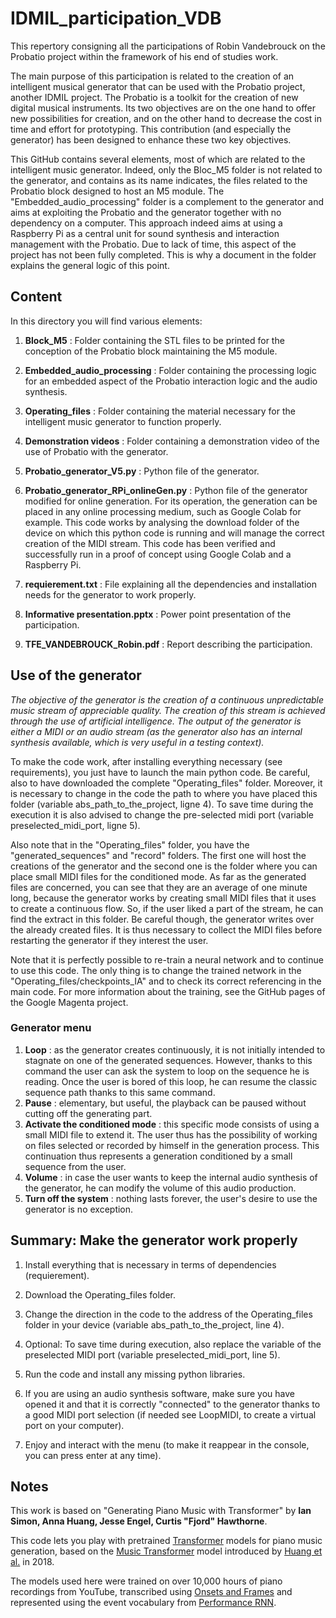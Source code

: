 # IDMIL_participation_VDB
This repertory consigning all the participations of Robin Vandebrouck on the Probatio project within the framework of his end of studies work.

The main purpose of this participation is related to the creation of an intelligent musical generator that can be used with the Probatio project, another IDMIL project.
The Probatio is a toolkit for the creation of new digital musical instruments. Its two objectives are on the one hand to offer new possibilities for creation, and on the other hand to decrease the cost in time and effort for prototyping. This contribution (and especially the generator) has been designed to enhance these two key objectives.


This GitHub contains several elements, most of which are related to the intelligent music generator. Indeed, only the Bloc_M5 folder is not related to the generator, and contains as its name indicates, the files related to the Probatio block designed to host an M5 module. 
The "Embedded_audio_processing" folder is a complement to the generator and aims at exploiting the Probatio and the generator together with no dependency on a computer. This approach indeed aims at using a Raspberry Pi as a central unit for sound synthesis and interaction management with the Probatio. Due to lack of time, this aspect of the project has not been fully completed. This is why a document in the folder explains the general logic of this point.


## Content

In this directory you will find various elements:

1. __Block_M5__ : Folder containing the STL files to be printed for the conception of the Probatio block maintaining the M5 module.

2. __Embedded_audio_processing__ : Folder containing the processing logic for an embedded aspect of the Probatio interaction logic and the audio synthesis.

3. __Operating_files__ : Folder containing the material necessary for the intelligent music generator to function properly.

4. __Demonstration videos__ : Folder containing a demonstration video of the use of Probatio with the generator.

5. __Probatio_generator_V5.py__ : Python file of the generator.

6. __Probatio_generator_RPi_onlineGen.py__ : Python file of the generator modified for online generation. For its operation, the generation can be placed in any online processing medium, such as Google Colab for example. This code works by analysing the download folder of the device on which this python code is running and will manage the correct creation of the MIDI stream. This code has been verified and successfully run in a proof of concept using Google Colab and a Raspberry Pi.

7. __requierement.txt__ : File explaining all the dependencies and installation needs for the generator to work properly.

8. __Informative presentation.pptx__ : Power point presentation of the participation.

9. __TFE_VANDEBROUCK_Robin.pdf__ : Report describing the participation.


## Use of the generator

*The objective of the generator is the creation of a continuous unpredictable music stream of appreciable quality. The creation of this stream is achieved through the use of artificial intelligence. The output of the generator is either a MIDI or an audio stream (as the generator also has an internal synthesis available, which is very useful in a testing context).*


To make the code work, after installing everything necessary (see requirements), you just have to launch the main python code. Be careful, also to have downloaded the complete "Operating_files" folder. Moreover, it is necessary to change in the code the path to where you have placed this folder (variable abs_path_to_the_project, ligne 4). To save time during the execution it is also advised to change the pre-selected midi port (variable preselected_midi_port, ligne 5).


Also note that in the "Operating_files" folder, you have the "generated_sequences" and "record" folders. The first one will host the creations of the generator and the second one is the folder where you can place small MIDI files for the conditioned mode. As far as the generated files are concerned, you can see that they are an average of one minute long, because the generator works by creating small MIDI files that it uses to create a continuous flow. So, if the user liked a part of the stream, he can find the extract in this folder. Be careful though, the generator writes over the already created files. It is thus necessary to collect the MIDI files before restarting the generator if they interest the user.


Note that it is perfectly possible to re-train a neural network and to continue to use this code. The only thing is to change the trained network in the "Operating_files/checkpoints_IA" and to check its correct referencing in the main code. For more information about the training, see the GitHub pages of the Google Magenta project.


### Generator menu

1. __Loop__ : as the generator creates continuously, it is not initially intended to stagnate on one of the generated sequences. However, thanks to this command the user can ask the system to loop on the sequence he is reading. Once the user is bored of this loop, he can resume the classic sequence path thanks to this same command.
2. __Pause__ : elementary, but useful, the playback can be paused without cutting off the generating part.
3. __Activate the conditioned mode__ : this specific mode consists of using a small MIDI file to extend it. The user thus has the possibility of working on files selected or recorded by himself in the generation process. This continuation thus represents a generation conditioned by a small sequence from the user.
4. __Volume__ : in case the user wants to keep the internal audio synthesis of the generator, he can modify the volume of this audio production.
5. __Turn off the system__ : nothing lasts forever, the user's desire to use the generator is no exception.


## Summary: Make the generator work properly

1. Install everything that is necessary in terms of dependencies (requierement).

2. Download the Operating_files folder.

3. Change the direction in the code to the address of the Operating_files folder in your device (variable abs_path_to_the_project, line 4).

4. Optional: To save time during execution, also replace the variable of the preselected MIDI port (variable preselected_midi_port, line 5).

5. Run the code and install any missing python libraries.

6. If you are using an audio synthesis software, make sure you have opened it and that it is correctly "connected" to the generator thanks to a good MIDI port selection (if needed see LoopMIDI, to create a virtual port on your computer).

7. Enjoy and interact with the menu (to make it reappear in the console, you can press enter at any time).


## Notes

This work is based on "Generating Piano Music with Transformer" by __Ian Simon, Anna Huang, Jesse Engel, Curtis "Fjord" Hawthorne__.

This code lets you play with pretrained [Transformer](https://arxiv.org/abs/1706.03762) models for piano music generation, based on the [Music Transformer](http://g.co/magenta/music-transformer) model introduced by [Huang et al.](https://arxiv.org/abs/1809.04281) in 2018.

The models used here were trained on over 10,000 hours of piano recordings from YouTube, transcribed using [Onsets and Frames](http://g.co/magenta/onsets-frames) and represented using the event vocabulary from [Performance RNN](http://g.co/magenta/performance-rnn).
